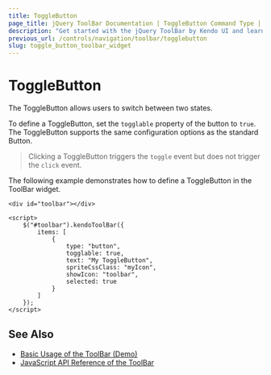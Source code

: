 ```yaml
---
title: ToggleButton
page_title: jQuery ToolBar Documentation | ToggleButton Command Type | Kendo UI
description: "Get started with the jQuery ToolBar by Kendo UI and learn how to configure and use the ToggleButton command type."
previous_url: /controls/navigation/toolbar/togglebutton
slug: toggle_button_toolbar_widget
---
```


# ToggleButton

The ToggleButton allows users to switch between two states.

To define a ToggleButton, set the `togglable` property of the button to `true`. The ToggleButton supports the same configuration options as the standard Button.

> Clicking a ToggleButton triggers the `toggle` event but does not trigger the `click` event.

The following example demonstrates how to define a ToggleButton in the ToolBar widget.

    <div id="toolbar"></div>

    <script>
        $("#toolbar").kendoToolBar({
            items: [
                {
                    type: "button",
                    togglable: true,
                    text: "My ToggleButton",
                    spriteCssClass: "myIcon",
                    showIcon: "toolbar",
                    selected: true
                }
            ]
        });
    </script>

## See Also

* [Basic Usage of the ToolBar (Demo)](https://demos.telerik.com/kendo-ui/toolbar/index)
* [JavaScript API Reference of the ToolBar](/api/javascript/ui/toolbar)
